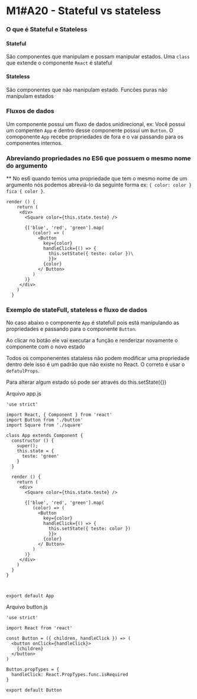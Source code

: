 # M1#A20 - Stateful vs stateless

### O que é Stateful e  Stateless

#### Stateful
São componentes que manipulam e possam manipular estados. Uma `class` que extende o componente `React` é stateful

#### Stateless
São componentes que não manipulam estado. Funcões puras não manipulam estados

### Fluxos de dados
Um componente possui um fluxo de dados unidirecional, ex: Você possui um compenten `App` e dentro desse componente possui um `Button`. O comoponente `App` recebe propriedades de fora e o vai passando para os componentes internos.

### Abreviando propriedades no ES6 que possuem o mesmo nome do argumento

** No es6 quando temos uma propriedade que tem o mesmo nome de um argumento nós podemos abreviá-lo da seguinte forma ex: `{ color: color } fica { color }`.

```
render () {
    return (
     <div>
       <Square color={this.state.teste} />

       {['blue', 'red', 'green'].map(
          (color) => (
            <Button
              key={color}
              handleClick={() => {
                this.setState({ teste: color })\
                }}>
              {color}
            </ Button>
          )
       )}
     </div>
    )
  }
```

### Exemplo de stateFull, stateless e fluxo de dados

No caso abaixo o componente `App` é statefull pois está manipulando as propriedades e passando para o componente `Button`.

Ao clicar no botão ele vai executar a função e renderizar novamente o componente com o novo estado

Todos os componenentes stataless não podem modificar uma propriedade dentro dele isso é um padrão que não existe no React. O correto é usar o `defatulProps`.

Para alterar algum estado só pode ser através do this.setState({})


Arquivo app.js
```
'use strict'

import React, { Component } from 'react'
import Button from './button'
import Square from './square'

class App extends Component {
  constructor () {
    super();
    this.state = {
      teste: 'green'
    }
  }

  render () {
    return (
     <div>
       <Square color={this.state.teste} />

       {['blue', 'red', 'green'].map(
          (color) => (
            <Button
              key={color}
              handleClick={() => {
                this.setState({ teste: color })
                }}>
              {color}
            </ Button>
          )
       )}
     </div>
    )
  }
}



export default App
```

Arquivo button.js

```
'use strict'

import React from 'react'

const Button = ({ children, handleClick }) => (
  <button onClick={handleClick}>
    {children}
  </button>
)

Button.propTypes = {
  handleClick: React.PropTypes.func.isRequired
}

export default Button

```
